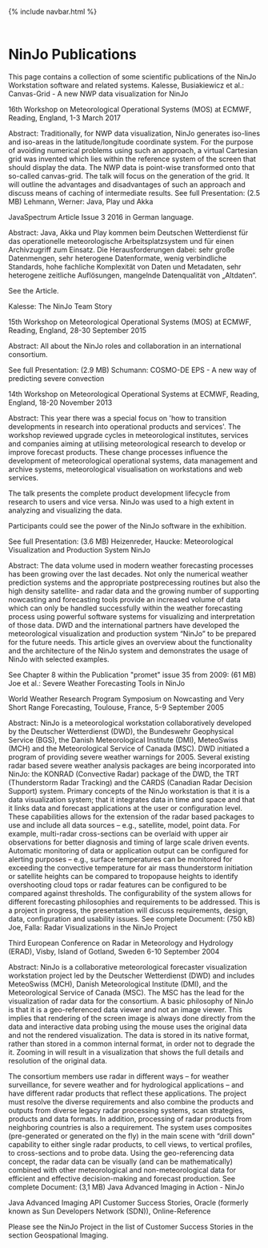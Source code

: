 <link href="style.css" rel="stylesheet">

{% include navbar.html %}

<p style="margin: 60px 0px 0px 0px;" />

# NinJo Publications

This page contains a collection of some scientific publications of the NinJo Workstation software and related systems.
Kalesse, Busiakiewicz et al.: Canvas-Grid - A new NWP data visualization for NinJo

16th Workshop on Meteorological Operational Systems (MOS) at ECMWF, Reading, England, 1-3 March 2017

Abstract: Traditionally, for NWP data visualization, NinJo generates iso-lines and iso-areas in the latitude/longitude coordinate system. For the purpose of avoiding numerical problems using such an approach, a virtual Cartesian grid was invented which lies within the reference system of the screen that should display the data. The NWP data is point-wise transformed onto that so-called canvas-grid. The talk will focus on the generation of the grid. It will outline the advantages and disadvantages of such an approach and discuss means of caching of intermediate results.
See full Presentation: (2.5 MB)
Lehmann, Werner: Java, Play und Akka

JavaSpectrum Article Issue 3 2016 in German language.

Abstract: Java, Akka und Play kommen beim Deutschen Wetterdienst für das operationelle meteorologische Arbeitsplatzsystem und für einen Archivzugriff zum Einsatz. Die Herausforderungen dabei: sehr große Datenmengen, sehr heterogene Datenformate, wenig verbindliche Standards, hohe fachliche Komplexität von Daten und Metadaten, sehr heterogene zeitliche Auflösungen, mangelnde Datenqualität von „Altdaten“.

See the Article.

 
Kalesse: The NinJo Team Story

15th Workshop on Meteorological Operational Systems (MOS) at ECMWF, Reading, England, 28-30 September 2015

Abstract: All about the NinJo roles and collaboration in an international consortium.

See full Presentation: (2.9 MB)
Schumann: COSMO-DE EPS - A new way of predicting severe convection

14th Workshop on Meteorological Operational Systems at ECMWF, Reading, England, 18-20 November 2013

Abstract: This year there was a special focus on 'how to transition developments in research into operational products and services'. The workshop reviewed upgrade cycles in meteorological institutes, services and companies aiming at utilising meteorological research to develop or improve forecast products. These change processes influence the development of meteorological operational systems, data management and archive systems, meteorological visualisation on workstations and web services.

The talk presents the complete product development lifecycle from research to users and vice versa. NinJo was used to a high extent in analyzing and visualizing the data.

Participants could see the power of the NinJo software in the exhibition. 

See full Presentation: (3.6 MB)
Heizenreder, Haucke: Meteorological Visualization and Production System NinJo

Abstract: The data volume used in modern weather forecasting processes has been growing over the last decades. Not only the numerical weather prediction systems and the appropriate postprecessing routines but also the high density satellite- and radar data and the growing number of supporting nowcasting and forecasting tools provide an increased volume of data which can only be handled successfully within the weather forecasting process using powerful software systems for visualizing and interpretation of those data. DWD and the international partners have developed the meteorological visualization and production system “NinJo” to be prepared for the future needs. This article gives an overview about the functionality and the architecture of the NinJo system and demonstrates the usage of NinJo with selected examples.

See Chapter 8 within the Publication "promet" issue 35 from 2009: (61 MB)
Joe et al.: Severe Weather Forecasting Tools in NinJo

World Weather Research Program Symposium on Nowcasting and Very Short Range Forecasting, Toulouse, France, 5-9 September 2005

Abstract: NinJo is a meteorological workstation collaboratively developed by the Deutscher Wetterdienst (DWD), the Bundeswehr Geophysical Service (BGS), the Danish Meteorological Institute (DMI), MeteoSwiss (MCH) and the Meteorological Service of Canada (MSC). DWD initiated a program of providing severe weather warnings for 2005. Several existing radar based severe weather analysis packages are being incorporated into NinJo: the KONRAD (Convective Radar) package of the DWD, the TRT (Thunderstorm Radar Tracking) and the CARDS (Canadian Radar Decision Support) system. Primary concepts of the NinJo workstation is that it is a data visualization system; that it integrates data in time and space and that it links data and forecast applications at the user or configuration level. These capabilities allows for the extension of the radar based packages to use and include all data sources – e.g., satellite, model, point data. For example, multi-radar cross-sections can be overlaid with upper air observations for better diagnosis and timing of large scale driven events. Automatic monitoring of data or application output can be configured for alerting purposes – e.g., surface temperatures can be monitored for exceeding the convective temperature for air mass thunderstorm initiation or satellite heights can be compared to tropopause heights to identify overshooting cloud tops or radar features can be configured to be compared against thresholds. The configurability of the system allows for different forecasting philosophies and requirements to be addressed. This is a project in progress, the presentation will discuss requirements, design, data, configuration and usability issues.
See complete Document: (750 kB)
Joe, Falla: Radar Visualizations in the NinJo Project

Third European Conference on Radar in Meteorology and Hydrology (ERAD), Visby, Island of Gotland, Sweden 6-10 September 2004

Abstract: NinJo is a collaborative meteorological forecaster visualization workstation project led by the Deutscher Wetterdienst (DWD) and includes MeteoSwiss (MCH), Danish Meteorological Institute (DMI), and the Meteorological Service of Canada (MSC). The MSC has the lead for the visualization of radar data for the consortium. A basic philosophy of NinJo is that it is a geo-referenced data viewer and not an image viewer. This implies that rendering of the screen image is always done directly from the data and interactive data probing using the mouse uses the original data and not the rendered visualization. The data is stored in its native format, rather than stored in a common internal format, in order not to degrade the it. Zooming in will result in a visualization that shows the full details and resolution of the original data.

The consortium members use radar in different ways – for weather surveillance, for severe weather and for hydrological applications – and have different radar products that reflect these applications. The project must resolve the diverse requirements and also combine the products and outputs from diverse legacy radar processing systems, scan strategies, products and data formats. In addition, processing of radar products from neighboring countries is also a requirement. The system uses composites (pre-generated or generated on the fly) in the main scene with “drill down” capability to either single radar products, to cell views, to vertical profiles, to cross-sections and to probe data. Using the geo-referencing data concept, the radar data can be visually (and can be mathematically) combined with other meteorological and non-meteorological data for efficient and effective decision-making and forecast production.
See complete Document: (3,1 MB)
Java Advanced Imaging in Action - NinJo

Java Advanced Imaging API Customer Success Stories, Oracle (formerly known as Sun Developers Network (SDN)), Online-Reference

Please see the NinJo Project in the list of Customer Success Stories in the section Geospational Imaging.
